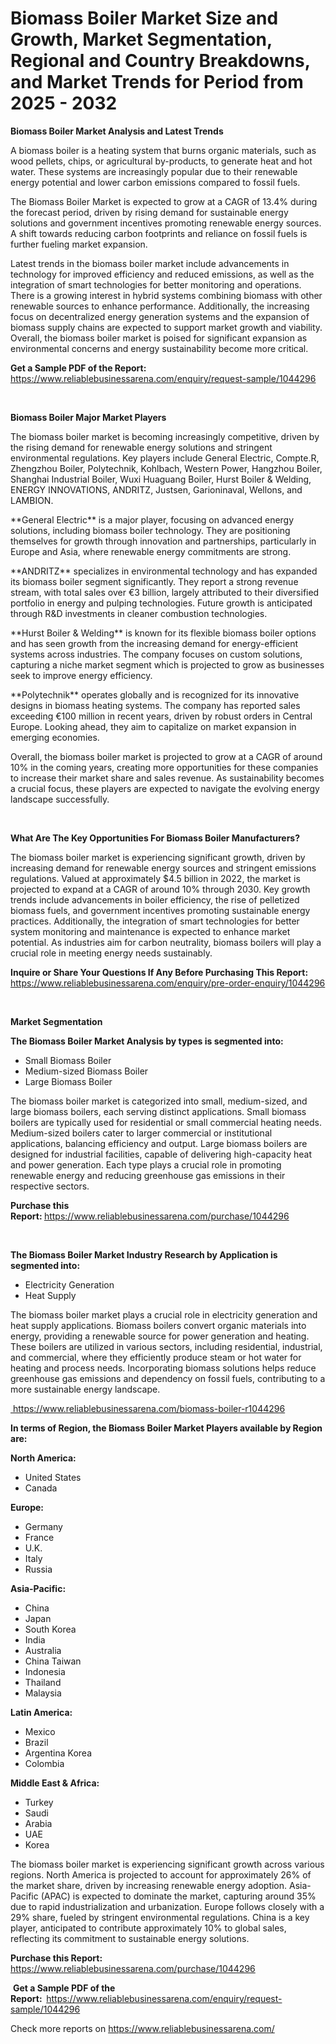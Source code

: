 <p><h1>Biomass Boiler Market Size and Growth, Market Segmentation, Regional and Country Breakdowns, and Market Trends for Period from 2025 -  2032</h1></p><p><strong>Biomass Boiler Market Analysis and Latest Trends</strong></p>
<p><p>A biomass boiler is a heating system that burns organic materials, such as wood pellets, chips, or agricultural by-products, to generate heat and hot water. These systems are increasingly popular due to their renewable energy potential and lower carbon emissions compared to fossil fuels. </p><p>The Biomass Boiler Market is expected to grow at a CAGR of 13.4% during the forecast period, driven by rising demand for sustainable energy solutions and government incentives promoting renewable energy sources. A shift towards reducing carbon footprints and reliance on fossil fuels is further fueling market expansion. </p><p>Latest trends in the biomass boiler market include advancements in technology for improved efficiency and reduced emissions, as well as the integration of smart technologies for better monitoring and operations. There is a growing interest in hybrid systems combining biomass with other renewable sources to enhance performance. Additionally, the increasing focus on decentralized energy generation systems and the expansion of biomass supply chains are expected to support market growth and viability. Overall, the biomass boiler market is poised for significant expansion as environmental concerns and energy sustainability become more critical.</p></p>
<p><strong>Get a Sample PDF of the Report:&nbsp;</strong> <a href="https://www.reliablebusinessarena.com/enquiry/request-sample/1044296?utm_campaign=1892&utm_medium=2&utm_source=Github&utm_content=ia&utm_term=19022025&utm_id=biomass-boiler">https://www.reliablebusinessarena.com/enquiry/request-sample/1044296</a></p>
<p>&nbsp;</p>
<p><strong>Biomass Boiler Major Market Players</strong></p>
<p><p>The biomass boiler market is becoming increasingly competitive, driven by the rising demand for renewable energy solutions and stringent environmental regulations. Key players include General Electric, Compte.R, Zhengzhou Boiler, Polytechnik, Kohlbach, Western Power, Hangzhou Boiler, Shanghai Industrial Boiler, Wuxi Huaguang Boiler, Hurst Boiler & Welding, ENERGY INNOVATIONS, ANDRITZ, Justsen, Garioninaval, Wellons, and LAMBION.</p><p>**General Electric** is a major player, focusing on advanced energy solutions, including biomass boiler technology. They are positioning themselves for growth through innovation and partnerships, particularly in Europe and Asia, where renewable energy commitments are strong.</p><p>**ANDRITZ** specializes in environmental technology and has expanded its biomass boiler segment significantly. They report a strong revenue stream, with total sales over €3 billion, largely attributed to their diversified portfolio in energy and pulping technologies. Future growth is anticipated through R&D investments in cleaner combustion technologies.</p><p>**Hurst Boiler & Welding** is known for its flexible biomass boiler options and has seen growth from the increasing demand for energy-efficient systems across industries. The company focuses on custom solutions, capturing a niche market segment which is projected to grow as businesses seek to improve energy efficiency.</p><p>**Polytechnik** operates globally and is recognized for its innovative designs in biomass heating systems. The company has reported sales exceeding €100 million in recent years, driven by robust orders in Central Europe. Looking ahead, they aim to capitalize on market expansion in emerging economies.</p><p>Overall, the biomass boiler market is projected to grow at a CAGR of around 10% in the coming years, creating more opportunities for these companies to increase their market share and sales revenue. As sustainability becomes a crucial focus, these players are expected to navigate the evolving energy landscape successfully.</p></p>
<p>&nbsp;</p>
<p><strong>What Are The Key Opportunities For Biomass Boiler Manufacturers?</strong></p>
<p><p>The biomass boiler market is experiencing significant growth, driven by increasing demand for renewable energy sources and stringent emissions regulations. Valued at approximately $4.5 billion in 2022, the market is projected to expand at a CAGR of around 10% through 2030. Key growth trends include advancements in boiler efficiency, the rise of pelletized biomass fuels, and government incentives promoting sustainable energy practices. Additionally, the integration of smart technologies for better system monitoring and maintenance is expected to enhance market potential. As industries aim for carbon neutrality, biomass boilers will play a crucial role in meeting energy needs sustainably.</p></p>
<p><strong>Inquire or Share Your Questions If Any Before Purchasing This Report:</strong> <a href="https://www.reliablebusinessarena.com/enquiry/pre-order-enquiry/1044296?utm_campaign=1892&utm_medium=2&utm_source=Github&utm_content=ia&utm_term=19022025&utm_id=biomass-boiler">https://www.reliablebusinessarena.com/enquiry/pre-order-enquiry/1044296</a></p>
<p>&nbsp;</p>
<p><strong>Market Segmentation</strong></p>
<p><strong>The Biomass Boiler Market Analysis by types is segmented into:</strong></p>
<p><ul><li>Small Biomass Boiler</li><li>Medium-sized Biomass Boiler</li><li>Large Biomass Boiler</li></ul></p>
<p><p>The biomass boiler market is categorized into small, medium-sized, and large biomass boilers, each serving distinct applications. Small biomass boilers are typically used for residential or small commercial heating needs. Medium-sized boilers cater to larger commercial or institutional applications, balancing efficiency and output. Large biomass boilers are designed for industrial facilities, capable of delivering high-capacity heat and power generation. Each type plays a crucial role in promoting renewable energy and reducing greenhouse gas emissions in their respective sectors.</p></p>
<p><strong>Purchase this Report:&nbsp;</strong><a href="https://www.reliablebusinessarena.com/purchase/1044296?utm_campaign=1892&utm_medium=2&utm_source=Github&utm_content=ia&utm_term=19022025&utm_id=biomass-boiler">https://www.reliablebusinessarena.com/purchase/1044296</a></p>
<p>&nbsp;</p>
<p><strong>The Biomass Boiler Market Industry Research by Application is segmented into:</strong></p>
<p><ul><li>Electricity Generation</li><li>Heat Supply</li></ul></p>
<p><p>The biomass boiler market plays a crucial role in electricity generation and heat supply applications. Biomass boilers convert organic materials into energy, providing a renewable source for power generation and heating. These boilers are utilized in various sectors, including residential, industrial, and commercial, where they efficiently produce steam or hot water for heating and process needs. Incorporating biomass solutions helps reduce greenhouse gas emissions and dependency on fossil fuels, contributing to a more sustainable energy landscape.</p></p>
<p><a href="https://www.reliablebusinessarena.com/biomass-boiler-r1044296?utm_campaign=1892&utm_medium=2&utm_source=Github&utm_content=ia&utm_term=19022025&utm_id=biomass-boiler">&nbsp;https://www.reliablebusinessarena.com/biomass-boiler-r1044296</a></p>
<p><strong>In terms of Region, the Biomass Boiler Market Players available by Region are:</strong></p>
<p>
    <p> <strong> North America: </strong>
        <ul>
            <li>United States</li>
            <li>Canada</li>
        </ul>
        </p> 
    <p> <strong> Europe: </strong>
        <ul>
            <li>Germany</li>
            <li>France</li>
            <li>U.K.</li>
            <li>Italy</li>
            <li>Russia</li>
        </ul>
        </p> 
    <p> <strong> Asia-Pacific: </strong>
        <ul>
            <li>China</li>
            <li>Japan</li>
            <li>South Korea</li>
            <li>India</li>
            <li>Australia</li>
            <li>China Taiwan</li>
            <li>Indonesia</li>
            <li>Thailand</li>
            <li>Malaysia</li>
        </ul>
        </p> 
    <p> <strong> Latin America: </strong>
        <ul>
            <li>Mexico</li>
            <li>Brazil</li>
            <li>Argentina Korea</li>
            <li>Colombia</li>
        </ul>
        </p> 
    <p> <strong> Middle East & Africa: </strong>
        <ul>
            <li>Turkey</li>
            <li>Saudi</li>
            <li>Arabia</li>
            <li>UAE</li>
            <li>Korea</li>
        </ul>
    </p>
    </p>
<p><p>The biomass boiler market is experiencing significant growth across various regions. North America is projected to account for approximately 26% of the market share, driven by increasing renewable energy adoption. Asia-Pacific (APAC) is expected to dominate the market, capturing around 35% due to rapid industrialization and urbanization. Europe follows closely with a 29% share, fueled by stringent environmental regulations. China is a key player, anticipated to contribute approximately 10% to global sales, reflecting its commitment to sustainable energy solutions.</p></p>
<p><strong>Purchase this Report: </strong><a href="https://www.reliablebusinessarena.com/purchase/1044296?utm_campaign=1892&utm_medium=2&utm_source=Github&utm_content=ia&utm_term=19022025&utm_id=biomass-boiler">https://www.reliablebusinessarena.com/purchase/1044296</a></p>
<p>&nbsp;<strong>Get a Sample PDF of the Report:&nbsp;&nbsp;</strong><a href="https://www.reliablebusinessarena.com/enquiry/request-sample/1044296?utm_campaign=1892&utm_medium=2&utm_source=Github&utm_content=ia&utm_term=19022025&utm_id=biomass-boiler">https://www.reliablebusinessarena.com/enquiry/request-sample/1044296</a></p>
<p><strong></strong></p>
<p>Check more reports on <a href="https://www.reliablebusinessarena.com/?utm_campaign=1892&utm_medium=2&utm_source=Github&utm_content=ia&utm_term=19022025&utm_id=biomass-boiler">https://www.reliablebusinessarena.com/</a></p>